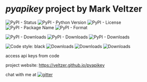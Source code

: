 
# *pyapikey* project by Mark Veltzer

![PyPI - Status](https://img.shields.io/pypi/status/pyapikey)
![PyPI - Python Version](https://img.shields.io/pypi/pyversions/pyapikey)
![PyPI - License](https://img.shields.io/pypi/l/pyapikey)
![PyPI - Package Name](https://img.shields.io/pypi/v/pyapikey)
![PyPI - Format](https://img.shields.io/pypi/format/pyapikey)

![PyPI - Downloads](https://img.shields.io/pypi/dd/pyapikey)
![PyPI - Downloads](https://img.shields.io/pypi/dw/pyapikey)
![PyPI - Downloads](https://img.shields.io/pypi/dm/pyapikey)

![Code style: black](https://img.shields.io/badge/code%20style-black-000000.svg)
![Downloads](https://pepy.tech/badge/pyapikey)
![Downloads](https://pepy.tech/badge/pyapikey/month)
![Downloads](https://pepy.tech/badge/pyapikey/week)



access api keys from code

project website: <https://veltzer.github.io/pyapikey>

chat with me at [![gitter](https://badges.gitter.im/Join%20Chat.svg)](https://gitter.im/veltzer/mark.veltzer)


